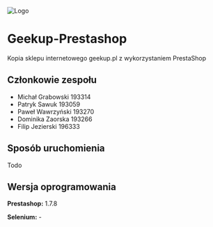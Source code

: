 
![Logo](https://i.ibb.co/PQg4dLN/logo.jpg)


# Geekup-Prestashop

Kopia sklepu internetowego geekup.pl z wykorzystaniem PrestaShop


## Członkowie zespołu

- Michał Grabowski 193314
- Patryk Sawuk 193059
- Paweł Wawrzyński 193270
- Dominika Zaorska 193266
- Filip Jezierski 196333


## Sposób uruchomienia

Todo


## Wersja oprogramowania

**Prestashop:** 1.7.8

**Selenium:** -

